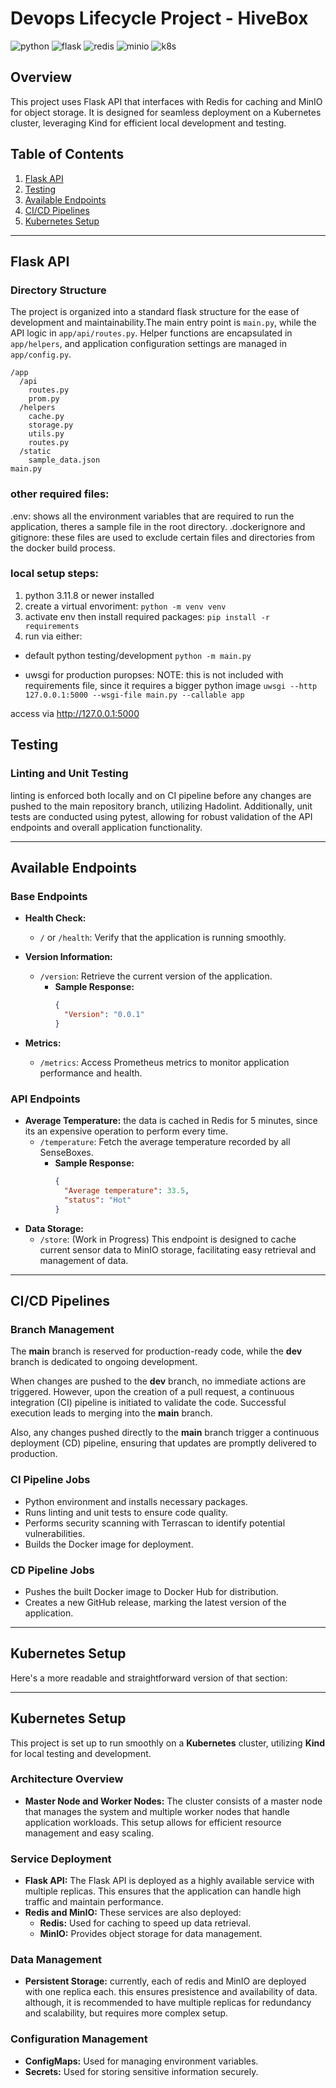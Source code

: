 # Devops Lifecycle Project - HiveBox

<img src="https://img.shields.io/badge/python-3.11.8-blue" alt="python"> <img src="https://img.shields.io/badge/flask-2.3.2-red" alt="flask"> <img src="https://img.shields.io/badge/redis-7.4.1-pink" alt="redis"> <img src="https://img.shields.io/badge/minio-7.2.10-green" alt="minio"> <img src="https://img.shields.io/badge/docker-24.0.5-darkblue" alt="k8s">

## Overview

This project uses Flask API that interfaces with Redis for caching and MinIO for object storage. It is designed for seamless deployment on a Kubernetes cluster, leveraging Kind for efficient local development and testing.

## Table of Contents

1. [Flask API](#flask-api)
2. [Testing](#testing)
3. [Available Endpoints](#available-endpoints)
4. [CI/CD Pipelines](#cicd-pipelines)
5. [Kubernetes Setup](#kubernetes-setup)

---

## Flask API

### Directory Structure

The project is organized into a standard flask structure for the ease of development and maintainability.The main entry point is `main.py`, while the API logic in `app/api/routes.py`. Helper functions are encapsulated in `app/helpers`, and application configuration settings are managed in `app/config.py`.

```
/app
  /api
    routes.py
    prom.py
  /helpers
    cache.py
    storage.py
    utils.py
    routes.py
  /static
    sample_data.json
main.py
```

### other required files:

.env:
shows all the environment variables that are required to run the application, theres a sample file in the root directory.
.dockerignore and gitignore:
these files are used to exclude certain files and directories from the docker build process.

### local setup steps:

1. python 3.11.8 or newer installed
2. create a virtual envoriment: `python -m venv venv`
3. activate env then install required packages:
   `pip install -r requirements`
4. run via either:

- default python testing/development `python -m main.py`

- uwsgi for production puropses:
  NOTE: this is not included with requirements file, since it requires a bigger python image
  `uwsgi --http 127.0.0.1:5000 --wsgi-file main.py --callable app`

access via http://127.0.0.1:5000

## Testing

### Linting and Unit Testing

linting is enforced both locally and on CI pipeline before any changes are pushed to the main repository branch, utilizing Hadolint. Additionally, unit tests are conducted using pytest, allowing for robust validation of the API endpoints and overall application functionality.

---

## Available Endpoints

### Base Endpoints

- **Health Check:**
  - `/` or `/health`: Verify that the application is running smoothly.
- **Version Information:**

  - `/version`: Retrieve the current version of the application.
    - **Sample Response:**
      ```json
      {
        "Version": "0.0.1"
      }
      ```

- **Metrics:**
  - `/metrics`: Access Prometheus metrics to monitor application performance and health.

### API Endpoints

- **Average Temperature:**
  the data is cached in Redis for 5 minutes, since its an expensive operation to perform every time.
  - `/temperature`: Fetch the average temperature recorded by all SenseBoxes.
    - **Sample Response:**
      ```json
      {
        "Average temperature": 33.5,
        "status": "Hot"
      }
      ```
- **Data Storage:**
  - `/store`: (Work in Progress) This endpoint is designed to cache current sensor data to MinIO storage, facilitating easy retrieval and management of data.

---

## CI/CD Pipelines

### Branch Management

The **main** branch is reserved for production-ready code, while the **dev** branch is dedicated to ongoing development.

When changes are pushed to the **dev** branch, no immediate actions are triggered. However, upon the creation of a pull request, a continuous integration (CI) pipeline is initiated to validate the code. Successful execution leads to merging into the **main** branch.

Also, any changes pushed directly to the **main** branch trigger a continuous deployment (CD) pipeline, ensuring that updates are promptly delivered to production.

### CI Pipeline Jobs

- Python environment and installs necessary packages.
- Runs linting and unit tests to ensure code quality.
- Performs security scanning with Terrascan to identify potential vulnerabilities.
- Builds the Docker image for deployment.

### CD Pipeline Jobs

- Pushes the built Docker image to Docker Hub for distribution.
- Creates a new GitHub release, marking the latest version of the application.

---

## Kubernetes Setup

Here's a more readable and straightforward version of that section:

---

## Kubernetes Setup

This project is set up to run smoothly on a **Kubernetes** cluster, utilizing **Kind** for local testing and development.

### Architecture Overview

- **Master Node and Worker Nodes:** The cluster consists of a master node that manages the system and multiple worker nodes that handle application workloads. This setup allows for efficient resource management and easy scaling.

### Service Deployment

- **Flask API:** The Flask API is deployed as a highly available service with multiple replicas. This ensures that the application can handle high traffic and maintain performance.
- **Redis and MinIO:** These services are also deployed:
  - **Redis:** Used for caching to speed up data retrieval.
  - **MinIO:** Provides object storage for data management.

### Data Management

- **Persistent Storage:** currently, each of redis and MinIO are deployed with one replica each. this ensures presistence and availability of data. although, it is recommended to have multiple replicas for redundancy and scalability, but requires more complex setup.

### Configuration Management

- **ConfigMaps:** Used for managing environment variables.
- **Secrets:** Used for storing sensitive information securely.
